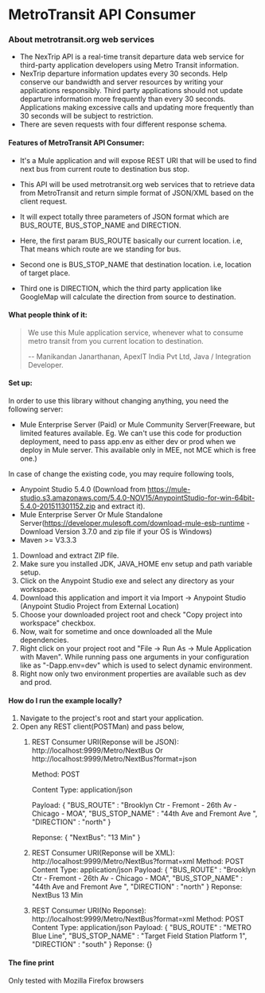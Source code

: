 MetroTransit API Consumer
=========================

### About metrotransit.org web services

* The NexTrip API is a real-time transit departure data web service for third-party application developers using Metro Transit information.
* NexTrip departure information updates every 30 seconds. Help conserve our bandwidth and server resources by writing your applications responsibly. Third party applications should not update departure information more frequently than every 30 seconds. Applications making excessive calls and updating more frequently than 30 seconds will be subject to restriction. 
* There are seven requests with four different response schema.

#### Features of MetroTransit API Consumer:

* It's a Mule application and will expose REST URI that will be used to find next bus from current route to destination bus stop.

* This API will be used metrotransit.org web services that to retrieve data from MetroTransit and return simple format of JSON/XML based on the client request.
* It will expect totally three parameters of JSON format which are BUS_ROUTE, BUS_STOP_NAME and DIRECTION.
* Here, the first param BUS_ROUTE basically our current location. i.e, That means which route are we standing for bus.
* Second one is BUS_STOP_NAME that destination location. i.e, location of target place.
* Third one is DIRECTION, which the third party application like GoogleMap will calculate the direction from source to destination.

#### What people think of it:

> We use this Mule application service, whenever what to consume metro transit from you current location to destination.
>
> -- Manikandan Janarthanan, ApexIT India Pvt Ltd, Java / Integration Developer.


#### Set up:

In order to use this library without changing anything, you need the following server:
* Mule Enterprise Server (Paid) or Mule Community Server(Freeware, but limited features available. Eg. We can't use this code for production deployment, need to pass app.env as either dev or prod when we deploy in Mule server. This available only in MEE, not MCE which is free one.)

In case of change the existing code, you may require following tools,
* Anypoint Studio 5.4.0 (Download from https://mule-studio.s3.amazonaws.com/5.4.0-NOV15/AnypointStudio-for-win-64bit-5.4.0-201511301152.zip and extract it).
* Mule Enterprise Server Or Mule Standalone Server(https://developer.mulesoft.com/download-mule-esb-runtime - Download Version 3.7.0 and zip file if your OS is Windows)
* Maven >= V3.3.3

1. Download and extract ZIP file.
2. Make sure you installed JDK, JAVA_HOME env setup and path variable setup.
3. Click on the Anypoint Studio exe and select any directory as your workspace.
4. Download this application and import it via Import -> Anypoint Studio (Anypoint Studio Project from External Location)
5. Choose your downloaded project root and check "Copy project into workspace" checkbox.
6. Now, wait for sometime and once downloaded all the Mule dependencies. 
7. Right click on your project root and "File -> Run As -> Mule Application with Maven". While running pass one arguments in your configuration like as "-Dapp.env=dev" which is used to select dynamic environment.
8. Right now only two environment properties are available such as dev and prod.


#### How do I run the example locally?

1. Navigate to the project's root and start your application.
2. Open any REST client(POSTMan) and pass below,
	1. REST Consumer URI(Reponse will be JSON): http://localhost:9999/Metro/NextBus	Or	http://localhost:9999/Metro/NextBus?format=json
	
		Method: POST
		
		Content Type: application/json
		
		Payload: 
			{
				"BUS_ROUTE" : "Brooklyn Ctr - Fremont - 26th Av - Chicago - MOA",
				"BUS_STOP_NAME" : "44th Ave  and Fremont Ave ",
				"DIRECTION" : "north"
			}
			
		Reponse:
			{
				"NextBus": "13 Min"
			}
			
	2. REST Consumer URI(Reponse will be XML): http://localhost:9999/Metro/NextBus?format=xml
		Method: POST
		Content Type: application/json
		Payload: 
			{
				"BUS_ROUTE" : "Brooklyn Ctr - Fremont - 26th Av - Chicago - MOA",
				"BUS_STOP_NAME" : "44th Ave  and Fremont Ave ",
				"DIRECTION" : "north"
			}
		Reponse:
			<linked-hash-map>
				<entry>
					<string>NextBus</string>
					<string>13 Min</string>
				</entry>
			</linked-hash-map>
	3. REST Consumer URI(No Reponse): http://localhost:9999/Metro/NextBus?format=xml
		Method: POST
		Content Type: application/json
		Payload: 
			{
				"BUS_ROUTE" : "METRO Blue Line",
				"BUS_STOP_NAME" : "Target Field Station Platform 1",
				"DIRECTION" : "south"
			}
		Reponse:
			{}

#### The fine print

Only tested with Mozilla Firefox browsers
